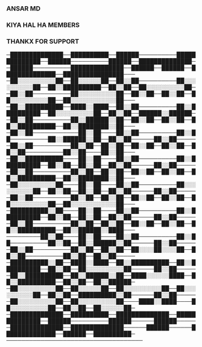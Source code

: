 ### ANSAR MD  ###


### KIYA HAL HA MEMBERS ###


### THANKX FOR SUPPORT ###

─██████████████──██████████──██████──────────██████████████──██████──────────██████──██████████████──██████──────────██████████████──██████──██████──██████████████──████████████████─── 
─██░░░░░░░░░░██──██░░░░░░██──██░░██──────────██░░░░░░░░░░██──██░░██████████──██░░██──██░░░░░░░░░░██──██░░██──────────██░░░░░░░░░░██──██░░██──██░░██──██░░░░░░░░░░██──██░░░░░░░░░░░░██─── 
─██░░██████████──████░░████──██░░██──────────██░░██████████──██░░░░░░░░░░██──██░░██──██████░░██████──██░░██──────────██░░██████░░██──██░░██──██░░██──██░░██████████──██░░████████░░██─── 
─██░░██────────────██░░██────██░░██──────────██░░██──────────██░░██████░░██──██░░██──────██░░██──────██░░██──────────██░░██──██░░██──██░░██──██░░██──██░░██──────────██░░██────██░░██─── 
─██░░██████████────██░░██────██░░██──────────██░░██████████──██░░██──██░░██──██░░██──────██░░██──────██░░██──────────██░░██──██░░██──██░░██──██░░██──██░░██████████──██░░████████░░██─── 
─██░░░░░░░░░░██────██░░██────██░░██──────────██░░░░░░░░░░██──██░░██──██░░██──██░░██──────██░░██──────██░░██──────────██░░██──██░░██──██░░██──██░░██──██░░░░░░░░░░██──██░░░░░░░░░░░░██─── 
─██████████░░██────██░░██────██░░██──────────██░░██████████──██░░██──██░░██──██░░██──────██░░██──────██░░██──────────██░░██──██░░██──██░░██──██░░██──██░░██████████──██░░██████░░████─── 
─────────██░░██────██░░██────██░░██──────────██░░██──────────██░░██──██░░██████░░██──────██░░██──────██░░██──────────██░░██──██░░██──██░░░░██░░░░██──██░░██──────────██░░██──██░░██───── 
─██████████░░██──████░░████──██░░██████████──██░░██████████──██░░██──██░░░░░░░░░░██──────██░░██──────██░░██████████──██░░██████░░██──████░░░░░░████──██░░██████████──██░░██──██░░██████─ 
─██░░░░░░░░░░██──██░░░░░░██──██░░░░░░░░░░██──██░░░░░░░░░░██──██░░██──██████████░░██──────██░░██──────██░░░░░░░░░░██──██░░░░░░░░░░██────████░░████────██░░░░░░░░░░██──██░░██──██░░░░░░██─ 
─██████████████──██████████──██████████████──██████████████──██████──────────██████──────██████──────██████████████──██████████████──────██████──────██████████████──██████──██████████─ 
────────────────────────────────────
